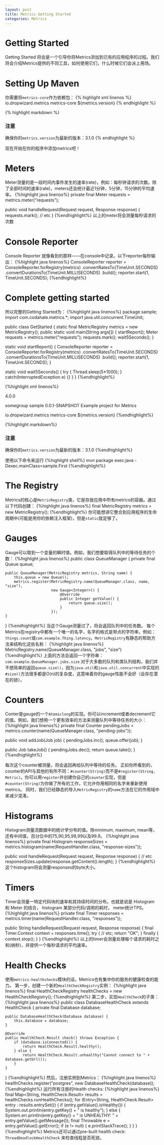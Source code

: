 ```yaml
---
layout: post
title: Metrics Getting Started
categories: Metrics
---
```

# Getting Started #
Getting Started 将会是一个引导你将Metrics添加到已有的应用程序的过程。我们将会介绍Metrics提供的不同工具，如何使用它们，什么时候它们会派上用场。

# Setting Up Maven #
你需要将`metrics-core`作为依赖包：
{% highlight xml linenos %}
<dependencies>
    <dependency>
        <groupId>io.dropwizard.metrics</groupId>
        <artifactId>metrics-core</artifactId>
        <version>${metrics.version}</version>
    </dependency>
</dependencies>
{% endhighlight %}

{% highlight markdown %}
### 注意
确保你的`metrics.version`为最新的版本：3.1.0
{% endhighlight %}

现在开始在你的程序中添加metrics吧！

# Meters
Meter测量的是一段时间内事件发生的速率(rate)，例如：每秒钟请求的次数。除了全部时间的速率(rate)，meters还会统计最近1分钟，5分钟，15分钟的平均速率。
{%highlight java linenos%}
private final Meter requests = metrics.meter("requests");

public void handleRequest(Request request, Response response) {
    requests.mark();
    // etc
}
{%endhighlight%}
以上的meter将会测量每秒请求的次数

# Console Reporter
Console Reporter 就像看到的那样——在console中记录。以下reporter每秒输出：
{%highlight java linenos%}
ConsoleReporter reporter = ConsoleReporter.forRegistry(metrics)
       .convertRatesTo(TimeUnit.SECONDS)
       .convertDurationsTo(TimeUnit.MILLISECONDS)
       .build();
   reporter.start(1, TimeUnit.SECONDS);
{%endhighlight%}

# Complete getting started
所以完整的Getting Started为：
{%highlight java linenos%}
package sample;
  import com.codahale.metrics.*;
  import java.util.concurrent.TimeUnit;

  public class GetStarted {
    static final MetricRegistry metrics = new MetricRegistry();
    public static void main(String args[]) {
      startReport();
      Meter requests = metrics.meter("requests");
      requests.mark();
      wait5Seconds();
    }

  static void startReport() {
      ConsoleReporter reporter = ConsoleReporter.forRegistry(metrics)
          .convertRatesTo(TimeUnit.SECONDS)
          .convertDurationsTo(TimeUnit.MILLISECONDS)
          .build();
      reporter.start(1, TimeUnit.SECONDS);
  }

  static void wait5Seconds() {
      try {
          Thread.sleep(5*1000);
      }
      catch(InterruptedException e) {}
  }
}
{%endhighlight%}

{%highlight xml linenos%}
<?xml version="1.0" encoding="UTF-8"?>
<project xmlns="http://maven.apache.org/POM/4.0.0" xmlns:xsi="http://www.w3.org/2001/XMLSchema-instance" xsi:schemaLocation="http://maven.apache.org/POM/4.0.0 http://maven.apache.org/xsd/maven-4.0.0.xsd">
  <modelVersion>4.0.0</modelVersion>

  <groupId>somegroup</groupId>
  <artifactId>sample</artifactId>
  <version>0.0.1-SNAPSHOT</version>
  <name>Example project for Metrics</name>

  <dependencies>
    <dependency>
      <groupId>io.dropwizard.metrics</groupId>
      <artifactId>metrics-core</artifactId>
      <version>${metrics.version}</version>
    </dependency>
  </dependencies>
</project>
{%endhighlight%}

{%highlight markdown%}
### 注意
确保你的`metrics.version`为最新的版本：3.1.0
{%endhighlight%}

使用以下命令来运行
{%highlight shell%}
mvn package exec:java -Dexec.mainClass=sample.First
{%endhighlight%}

# The Registry
Metrics的核心是`MetricRegistry`类，它是存放应用中所有metrics的容器。通过以下代码创建：
{%highlight java linenos%}
final MetricRegistry metrics = new MetricRegistry();
{%endhighlight%}
你可能想讲它整合到应用程序的生命周期中(可能是用你的依赖注入框架)，但是`static`就足够了。

# Gauges
Gauge可以取到一个变量的瞬时值。例如，我们想要取得队列中的等待任务的个数：
{%highlight java linenos%}
public class QueueManager {
    private final Queue queue;

    public QueueManager(MetricRegistry metrics, String name) {
        this.queue = new Queue();
        metrics.register(MetricRegistry.name(QueueManager.class, name, "size"),
                         new Gauge<Integer>() {
                             @Override
                             public Integer getValue() {
                                 return queue.size();
                             }
                         });
    }
}
{%endhighlight%}
当这个Gauge测量过了，将会返回队列中的任务数。
每个Metrics在registry中都有一个唯一的名字，名字的格式是带点的字符串，例如：`things.count`或`com.example.Thing.latency`。`MetricRegistry`有静态的帮助方法来结构化这些名称：
{%highlight java linenos%}
MetricRegistry.name(QueueManager.class, "jobs", "size")
{%endhighlight%}
上面的方法会返回一个字符串：`com.example.QueueManager.jobs.size`
对于大多数的队列和类队列结构，我们并不想简单的返回`queue.size()`，因为`java.util`和`java.util.concurrent`中实现的`#size()`方法很多都是O(n)的复杂度，这意味着你的gauge性能不会好（会存在潜在的锁）。

# Counters
Conter是gauge的一个`Atomiclong`的实现。你可以increment或者decrement它的值。例如，我们想用一个更有效率的方法来测量队列中等待任务的大小：
{%highlight java linenos%}
private final Counter pendingJobs = metrics.counter(name(QueueManager.class, "pending-jobs"));

public void addJob(Job job) {
    pendingJobs.inc();
    queue.offer(job);
}

public Job takeJob() {
    pendingJobs.dec();
    return queue.take();
}
{%endhighlight%}

每次这个counter被测量，将会返回再给队列中等待的任务。
正如你所看到的，counter的API与其他的有所不同：`#counter(String)`而不是`#register(String, Metric)`。你可以用`register`并创建你自己的`counter`实现，但是`#counter(String)`为你做了所有的工作，它允许你用相同的名字来重新使用metrics。
同时，我们已经静态的导入`MetricRegistry`的`name`方法在它的作用域中来减少混淆。
# Histograms
Histogram测量流数据中的统计学分布的值。除minimum, maximum, mean等，还有中间值，百分位中的75,90,95,98,99以及99.9。
{%highlight java linenos%}
private final Histogram responseSizes = metrics.histogram(name(RequestHandler.class, "response-sizes"));

public void handleRequest(Request request, Response response) {
    // etc
    responseSizes.update(response.getContent().length);
}
{%endhighlight%}
这个histogram将会测量responses的byte大小。

# Timers
Timer会测量一特定代码块的速率和其持续时间的分布。也就是说是 Histogram 和 Meter 的结合， histogram 某部分代码/调用的耗时， meter统计TPS。
{%highlight java linenos%}
private final Timer responses = metrics.timer(name(RequestHandler.class, "responses"));

public String handleRequest(Request request, Response response) {
    final Timer.Context context = responses.time();
    try {
        // etc;
        return "OK";
    } finally {
        context.stop();
    }
}
{%endhighlight%}
以上的timer会测量处理每个请求的耗时之和(纳秒)，并提供一个每秒请求的平均速率。

# Health Checks
使用`metrics-healthchecks`模块的话，Metrics也有集中你的服务的健康检查的能力。
第一步，创建一个新的`HealthCheckRegistry`实例：
{%highlight java linenos%}
final HealthCheckRegistry healthChecks = new HealthCheckRegistry();
{%endhighlight%}
第二步，实现`HealthCheck`的子类：
{%highlight java linenos%}
public class DatabaseHealthCheck extends HealthCheck {
    private final Database database;

    public DatabaseHealthCheck(Database database) {
        this.database = database;
    }

    @Override
    public HealthCheck.Result check() throws Exception {
        if (database.isConnected()) {
            return HealthCheck.Result.healthy();
        } else {
            return HealthCheck.Result.unhealthy("Cannot connect to " + database.getUrl());
        }
    }
}
{%endhighlight%}
然后，注册实例到Metrics：
{%highlight java linenos%}
healthChecks.register("postgres", new DatabaseHealthCheck(database));
{%endhighlight%}
运行所有注册的Health checks:
{%highlight java linenos%}
final Map<String, HealthCheck.Result> results = healthChecks.runHealthChecks();
for (Entry<String, HealthCheck.Result> entry : results.entrySet()) {
    if (entry.getValue().isHealthy()) {
        System.out.println(entry.getKey() + " is healthy");
    } else {
        System.err.println(entry.getKey() + " is UNHEALTHY: " + entry.getValue().getMessage());
        final Throwable e = entry.getValue().getError();
        if (e != null) {
            e.printStackTrace();
        }
    }
}
{%endhighlight%}
Metrics还可以通过pre-built health check: `ThreadDeadlockHealthCheck` 来检查线程是否死锁。